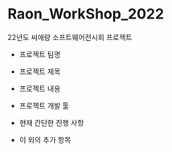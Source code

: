 # Raon_WorkShop_2022
22년도 씨애랑 소프트웨어전시회 프로젝트

- 프로젝트 팀명

- 프로젝트 제목

- 프로젝트 내용

- 프로젝트 개발 툴

- 현재 간단한 진행 사항

- 이 외의 추가 항목
